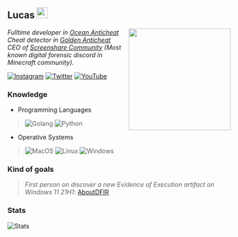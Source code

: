 <h2>Lucas <img src="https://www.fg-a.com/flags/argentina-flag-animated.gif" width="25"></h2>
<img align='right' src="https://media.discordapp.net/attachments/874385566400127097/1026499758413582496/B73DFA94-B062-416D-B751-7C4B8489ACC3.jpg?" width="230">
<p><em>Fulltime developer in <a href="https://anticheat.site">Ocean Anticheat</a>
</br>Cheat detector in <a href="https://goldentool.net">Golden Anticheat</a>
</br>CEO of <a href="https://discord.gg/screenshare">Screenshare Community</a> (Most known digital forensic discord in Minecraft community).
</em></p>

[![Instagram](https://img.shields.io/badge/Instagram-E4405F?style=for-the-badge&logo=instagram&logoColor=white)](https://instagram.com/lgog18) [![Twitter](https://img.shields.io/badge/Twitter-1D9BF0?style=for-the-badge&logo=twitter&logoColor=white)](https://twitter.com/RRRancio)
[![YouTube](https://img.shields.io/badge/YouTube-FF0000?style=for-the-badge&logo=youtube&logoColor=white)](https://youtube.com/c/notrancio)

### Knowledge
* Programming Languages

> ![Golang](https://img.shields.io/badge/Go-00ADD8?style=for-the-badge&logo=go&logoColor=white) ![Python](https://img.shields.io/badge/Python-3776AB?style=for-the-badge&logo=python&logoColor=white)
* Operative Systems

> ![MacOS](https://img.shields.io/badge/mac%20os-000000?style=for-the-badge&logo=apple&logoColor=white) ![Linux](https://img.shields.io/badge/Linux-FCC624?style=for-the-badge&logo=linux&logoColor=black) ![Windows](https://img.shields.io/badge/Windows-0078D6?style=for-the-badge&logo=windows&logoColor=white)

### Kind of goals
> *First person on discover a new Evidence of Execution artifact on Windows 11 21H1*: [AboutDFIR](https://aboutdfir.com/new-windows-11-pro-22h2-evidence-of-execution-artifact/)
### Stats
![Stats](https://github-readme-stats.vercel.app/api?username=RRancio&show_icons=true&theme=transparent)

